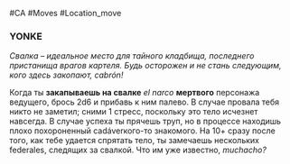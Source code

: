 #CA #Moves #Location_move

### YONKE
*Свалка – идеальное место для тайного кладбища, последнего пристанища врагов картеля. Будь осторожен и не стань следующим, кого здесь закопают, cabrón!*

Когда ты **закапываешь на свалке** *el narco* **мертвого** персонажа ведущего, брось 2d6 и прибавь к ним палево. В случае провала тебя никто не заметил; сними 1 стресс, поскольку это тело исчезнет навсегда. В случае успеха ты прячешь труп, но в процессе находишь плохо похороненный cadáverкого-то знакомого. На 10+ сразу после того, как тебе удается спрятать тело, ты замечаешь нескольких federales, следящих за свалкой. Что им уже известно, *muchacho?*